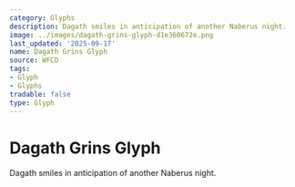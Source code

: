 ```yaml
---
category: Glyphs
description: Dagath smiles in anticipation of another Naberus night.
image: ../images/dagath-grins-glyph-d1e360672e.png
last_updated: '2025-09-17'
name: Dagath Grins Glyph
source: WFCD
tags:
- Glyph
- Glyphs
tradable: false
type: Glyph
---
```


# Dagath Grins Glyph

Dagath smiles in anticipation of another Naberus night.

